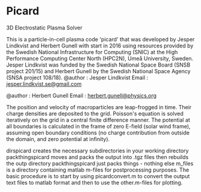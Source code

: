 # Picard
3D Electrostatic Plasma Solver


This is a particle-in-cell plasma code 'picard' that was developed
by Jesper Lindkvist and Herbert Gunell with start in 2016 using
resources provided by the Swedish National Infrastructure for
Computing (SNIC) at the High Performance Computing Center North
(HPC2N), Umeå University, Sweden. Jesper Lindkvist was funded by
the Swedish National Space Board (SNSB project 201/15) and
Herbert Gunell by the Swedish National Space Agency (SNSA
project 108/18).
@author    :  Jesper Lindkvist
Email      :  jesper.lindkvist.se@gmail.com

@author    :  Herbert Gunell
Email      :  herbert.gunell@physics.org

The position and velocity of macroparticles are leap-frogged in time.
Their charge densities are deposited to the grid.
Poisson's equation is solved iteratively on the grid in a central
finite difference manner. The potential at all boundaries is calculated
in the frame of zero E-field (solar wind frame), assuming open boundary
conditions (no charge contribution from outside the domain, and zero
potential at infinity).
 
dirspicard         creates the necessary subdirectories in your working
		   directory
packthingspicard   moves and packs the output into .tgz files then
		   rebuilds the outp directory
packthingspicard   just packs things - nothing else
m_files		   is a directory containing matlab m-files for
		   postprocessing purposes. The basic procedure
		   is to start by using picardconvert.m to convert the
		   output text files to matlab format and then
		   to use the other.m-files for plotting.


		 
